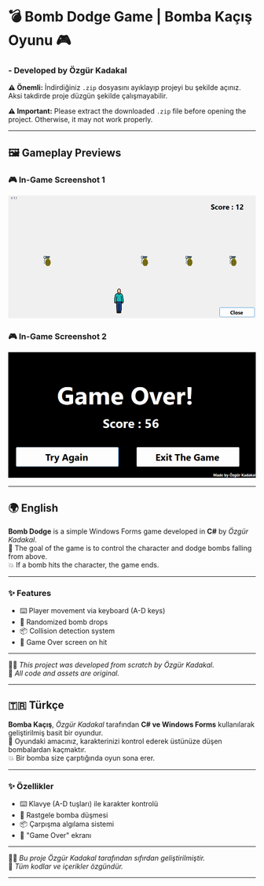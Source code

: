 # 💣 Bomb Dodge Game | Bomba Kaçış Oyunu 🎮

### - Developed by Özgür Kadakal

**⚠️ Önemli:** İndirdiğiniz `.zip` dosyasını ayıklayıp projeyi bu şekilde açınız. Aksi takdirde proje düzgün şekilde çalışmayabilir.

**⚠️ Important:** Please extract the downloaded `.zip` file before opening the project. Otherwise, it may not work properly.


---

## 🖼️ Gameplay Previews

### 🎮 In-Game Screenshot 1
![InGame1](BombGame/ScreenShots/InGame1.png)

### 🎮 In-Game Screenshot 2
![InGame2](BombGame/ScreenShots/InGame2.png)

---

## 🌍 English

**Bomb Dodge** is a simple Windows Forms game developed in **C#** by *Özgür Kadakal*.  
🎯 The goal of the game is to control the character and dodge bombs falling from above.  
💥 If a bomb hits the character, the game ends.

---

### ✨ Features

- ⌨️ Player movement via keyboard (A-D keys)  
- 🎲 Randomized bomb drops  
- 📦 Collision detection system  
- 🚫 Game Over screen on hit

---

🧑‍💻 *This project was developed from scratch by Özgür Kadakal.*  
📌 *All code and assets are original.*

---

## 🇹🇷 Türkçe

**Bomba Kaçış**, *Özgür Kadakal* tarafından **C# ve Windows Forms** kullanılarak geliştirilmiş basit bir oyundur.  
🎯 Oyundaki amacınız, karakterinizi kontrol ederek üstünüze düşen bombalardan kaçmaktır.  
💥 Bir bomba size çarptığında oyun sona erer.

---

### ✨ Özellikler

- ⌨️ Klavye (A-D tuşları) ile karakter kontrolü  
- 🎲 Rastgele bomba düşmesi  
- 📦 Çarpışma algılama sistemi  
- 🚫 "Game Over" ekranı

---

🧑‍💻 *Bu proje Özgür Kadakal tarafından sıfırdan geliştirilmiştir.*  
📌 *Tüm kodlar ve içerikler özgündür.*

---


